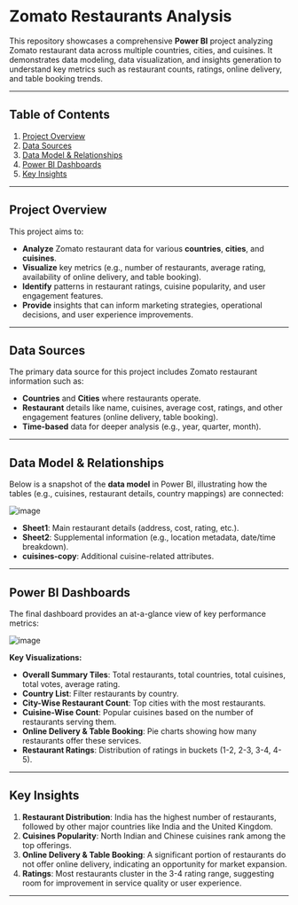 # Zomato Restaurants Analysis

This repository showcases a comprehensive **Power BI** project analyzing Zomato restaurant data across multiple countries, cities, and cuisines. It demonstrates data modeling, data visualization, and insights generation to understand key metrics such as restaurant counts, ratings, online delivery, and table booking trends.

---

## Table of Contents
1. [Project Overview](#project-overview)
2. [Data Sources](#data-sources)
3. [Data Model & Relationships](#data-model--relationships)
4. [Power BI Dashboards](#power-bi-dashboards)
5. [Key Insights](#key-insights)

---

## Project Overview
This project aims to:
- **Analyze** Zomato restaurant data for various **countries**, **cities**, and **cuisines**.
- **Visualize** key metrics (e.g., number of restaurants, average rating, availability of online delivery, and table booking).
- **Identify** patterns in restaurant ratings, cuisine popularity, and user engagement features.
- **Provide** insights that can inform marketing strategies, operational decisions, and user experience improvements.
---

## Data Sources
The primary data source for this project includes Zomato restaurant information such as:
- **Countries** and **Cities** where restaurants operate.
- **Restaurant** details like name, cuisines, average cost, ratings, and other engagement features (online delivery, table booking).
- **Time-based** data for deeper analysis (e.g., year, quarter, month).

---

## Data Model & Relationships
Below is a snapshot of the **data model** in Power BI, illustrating how the tables (e.g., cuisines, restaurant details, country mappings) are connected:

![image](https://github.com/user-attachments/assets/28d64950-441f-4ea1-9683-2cabd89b4bb6)


- **Sheet1**: Main restaurant details (address, cost, rating, etc.).
- **Sheet2**: Supplemental information (e.g., location metadata, date/time breakdown).
- **cuisines-copy**: Additional cuisine-related attributes.

---

## Power BI Dashboards
The final dashboard provides an at-a-glance view of key performance metrics:

![image](https://github.com/user-attachments/assets/52b6e992-9a11-4db4-aab9-1ba83db9f01f)


**Key Visualizations:**
- **Overall Summary Tiles**: Total restaurants, total countries, total cuisines, total votes, average rating.
- **Country List**: Filter restaurants by country.
- **City-Wise Restaurant Count**: Top cities with the most restaurants.
- **Cuisine-Wise Count**: Popular cuisines based on the number of restaurants serving them.
- **Online Delivery & Table Booking**: Pie charts showing how many restaurants offer these services.
- **Restaurant Ratings**: Distribution of ratings in buckets (1-2, 2-3, 3-4, 4-5).

---

## Key Insights
1. **Restaurant Distribution**: India has the highest number of restaurants, followed by other major countries like India and the United Kingdom.
2. **Cuisines Popularity**: North Indian and Chinese cuisines rank among the top offerings.
3. **Online Delivery & Table Booking**: A significant portion of restaurants do not offer online delivery, indicating an opportunity for market expansion.
4. **Ratings**: Most restaurants cluster in the 3-4 rating range, suggesting room for improvement in service quality or user experience.

---

